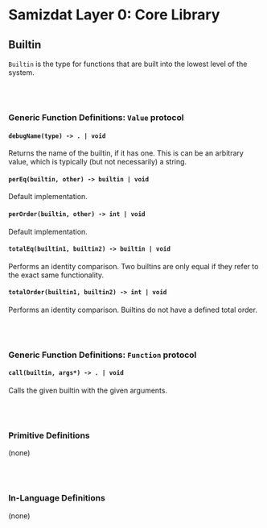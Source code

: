 Samizdat Layer 0: Core Library
==============================

Builtin
-------

`Builtin` is the type for functions that are built into the lowest level
of the system.


<br><br>
### Generic Function Definitions: `Value` protocol

#### `debugName(type) -> . | void`

Returns the name of the builtin, if it has one. This is can be
an arbitrary value, which is typically (but not necessarily) a string.

#### `perEq(builtin, other) -> builtin | void`

Default implementation.

#### `perOrder(builtin, other) -> int | void`

Default implementation.

#### `totalEq(builtin1, builtin2) -> builtin | void`

Performs an identity comparison. Two builtins are only equal if they
refer to the exact same functionality.

#### `totalOrder(builtin1, builtin2) -> int | void`

Performs an identity comparison. Builtins do not have a defined total
order.


<br><br>
### Generic Function Definitions: `Function` protocol

#### `call(builtin, args*) -> . | void`

Calls the given builtin with the given arguments.


<br><br>
### Primitive Definitions

(none)


<br><br>
### In-Language Definitions

(none)
